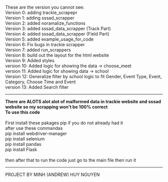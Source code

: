 These are the version you cannot see:<br>
Version 0: adding trackie_scrapepr<br>
Version 1: adding sssad_scrapper<br>
Version 2: added noramalize_functions<br>
Version 3: added sssad_data_scrapper (Track Part)<br>
Version 4: added sssad_data_scrapper (Field Part)<br>
Version 5: added example_usage_for_code<br>
Version 6: Fix bugs in trackie scrapper<br>
Version 7: added run_scrappers<br>
Version 8: build out the layout for the html website<br>
Version 9: Added styles<br>
version 10: Added logic for showing the data -> choose_meet<br>
version 11: Added logic for showing data -> school<br>
Version 12: Generalize filter by school logic to fit Gender, Event Type, Event, Category, Choose Time and Event<br>
version 13: Added Search filter<br>
___

**There are ALOTS alot alot of malformed data in trackie website and sssad website so my scrapping won't be 100% correct**
<br>
**To use this code**
<br>
<br>
First install these pakages
pip if you do not already had it<br>
after use these commandas <br>
pip install webdriver-manager <br>
pip install selenium <br>
pip install pandas <br>
pip install Flask <br><br>
then after that to run the code just go to the main file then run it

___

PROJECT BY MINH (ANDREW) HUY NGUYEN

